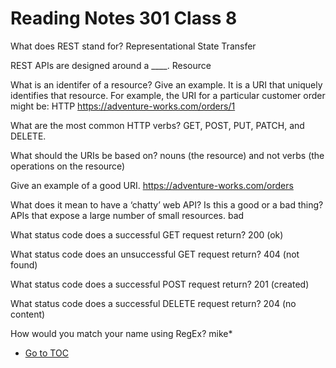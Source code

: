 # Reading Notes 301 Class 8





What does REST stand for?
Representational State Transfer

REST APIs are designed around a ____.
Resource

What is an identifer of a resource? Give an example.
It is a URI that uniquely identifies that resource. For example, the URI for a particular customer order might be:
HTTP
https://adventure-works.com/orders/1

What are the most common HTTP verbs?
GET, POST, PUT, PATCH, and DELETE.

What should the URIs be based on?
nouns (the resource) and not verbs (the operations on the resource)

Give an example of a good URI.
https://adventure-works.com/orders

What does it mean to have a ‘chatty’ web API? Is this a good or a bad thing?
APIs that expose a large number of small resources.
bad

What status code does a successful GET request return?
200 (ok)

What status code does an unsuccessful GET request return?
404 (not found)

What status code does a successful POST request return?
201 (created)

What status code does a successful DELETE request return?
204 (no content)

How would you match your name using RegEx?
mike*



- [Go to TOC](README.md)